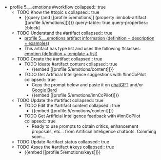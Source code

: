 
- profile 5___emotions #workflow
   collapsed:: true
  - TODO Know the #topic s
    collapsed:: true
    - {{query (and [[profile 5/emotions]] (property :innbok-artifact [[profile 5/emotions]]))}}
      query-table:: true
      query-properties:: [:block]
  - TODO Understand the #artifact
    collapsed:: true
    - [profile 5___emotions artifact information (definition + description + examples)](https://go.innbok.com/#/page/innBoK%2Fprofile-%28id%29%2Femotions%2Finfo)
    - This artifact has type list and uses the following #classes: [emotion (definition + template + list)](https://go.innbok.com/#/page/innBoK%2Fclass%2Femotion)
  - TODO Create the #artifact
     collapsed:: true
    - TODO Ideate #artifact content
      collapsed:: true
      - {{embed [[profile 5/emotions/content]]}}
    - TODO Get Artificial Inteligence suggestions with #innCoPilot
      collapsed:: true
      - Copy the prompt below and paste it on [chatGPT](https://chat.openai.com) and/or [Google Bard](https://bard.google.com/chat)
      - {{embed [[profile 5/emotions/innCoPilot]]}}
  - TODO Update the #artifact
    collapsed:: true
    - TODO Edit the #artifact content
     collapsed:: true
      - {{embed [[profile 5/emotions/content]]}}
    - TODO Get Artificial Inteligence feedback with #innCoPilot
      collapsed:: true
      - Ready to use prompts to obtain critics, enhancement proposals, etc... from Artificial Inteligence chatbots. Comming soon...
  - TODO Update #artifact status
    collapsed:: true
  - TODO Asses the #artifact #keys
    collapsed:: true
    - {{embed [[profile 5/emotions/keys]]}}








